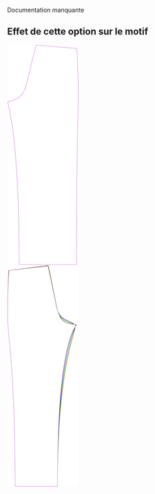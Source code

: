 ---
---

<Fixme>

Documentation manquante

</Fixme>

## Effet de cette option sur le motif
![Cette image montre l'effet de cette option en superposant plusieurs variantes qui ont une valeur différente pour cette option](titan_crotchseamcurveangle_sample.svg "Effet de cette option sur le motif")